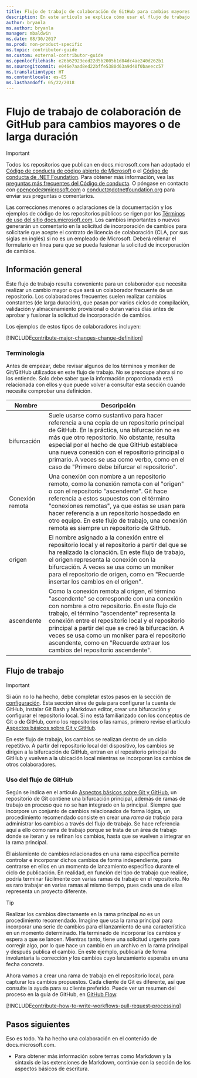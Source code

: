 ```yaml
---
title: Flujo de trabajo de colaboración de GitHub para cambios mayores o de larga duración
description: En este artículo se explica cómo usar el flujo de trabajo para colaboradores "principales" con vistas a realizar colaboraciones en los artículos de docs.microsoft.com.
author: bryanla
ms.author: bryanla
manager: mbaldwin
ms.date: 08/30/2017
ms.prod: non-product-specific
ms.topic: contributor-guide
ms.custom: external-contributor-guide
ms.openlocfilehash: e26b62923eed22d5b2005b1d84dc4ae240d262b1
ms.sourcegitcommit: e046e7aad8ed22bffe5380d63a9d40f0baeecc57
ms.translationtype: HT
ms.contentlocale: es-ES
ms.lasthandoff: 05/22/2018
---
```

# <a name="github-contribution-workflow-for-major-or-long-running-changes"></a>Flujo de trabajo de colaboración de GitHub para cambios mayores o de larga duración

> [!IMPORTANT]
> Todos los repositorios que publican en docs.microsoft.com han adoptado el [Código de conducta de código abierto de Microsoft](https://opensource.microsoft.com/codeofconduct/) o el [Código de conducta de .NET Foundation](https://dotnetfoundation.org/code-of-conduct). Para obtener más información, vea las [preguntas más frecuentes del Código de conducta](https://opensource.microsoft.com/codeofconduct/faq/). O póngase en contacto con [opencode@microsoft.com](mailto:opencode@microsoft.com) o [conduct@dotnetfoundation.org](mailto:conduct@dotnetfoundation.org) para enviar sus preguntas o comentarios.<br>
>
> Las correcciones menores o aclaraciones de la documentación y los ejemplos de código de los repositorios públicos se rigen por los [Términos de uso del sitio docs.microsoft.com](https://docs.microsoft.com/legal/termsofuse). Los cambios importantes o nuevos generarán un comentario en la solicitud de incorporación de cambios para solicitarle que acepte el contrato de licencia de colaboración (CLA, por sus siglas en inglés) si no es un empleado de Microsoft. Deberá rellenar el formulario en línea para que se pueda fusionar la solicitud de incorporación de cambios.

## <a name="overview"></a>Información general

Este flujo de trabajo resulta conveniente para un colaborador que necesita realizar un cambio mayor o que será un colaborador frecuente de un repositorio. Los colaboradores frecuentes suelen realizar cambios constantes (de larga duración), que pasan por varios ciclos de compilación, validación y almacenamiento provisional o duran varios días antes de aprobar y fusionar la solicitud de incorporación de cambios.

Los ejemplos de estos tipos de colaboradores incluyen:

[!INCLUDE[contribute-major-changes-change-definition](includes/contribute-how-to-write-workflows-major-change-definition.md)]

### <a name="terminology"></a>Terminología

Antes de empezar, debe revisar algunos de los términos y moniker de Git/GitHub utilizados en este flujo de trabajo. No se preocupe ahora si no los entiende. Solo debe saber que la información proporcionada está relacionada con ellos y que puede volver a consultar esta sección cuando necesite comprobar una definición.

| Nombre | Descripción |
|-----------|-------------|
|bifurcación|Suele usarse como sustantivo para hacer referencia a una copia de un repositorio principal de GitHub. En la práctica, una bifurcación no es más que otro repositorio. No obstante, resulta especial por el hecho de que GitHub establece una nueva conexión con el repositorio principal o primario. A veces se usa como verbo, como en el caso de "Primero debe bifurcar el repositorio".|
|Conexión remota|Una conexión con nombre a un repositorio remoto, como la conexión remota con el "origen" o con el repositorio "ascendente". Git hace referencia a estos supuestos con el término "conexiones remotas", ya que estas se usan para hacer referencia a un repositorio hospedado en otro equipo. En este flujo de trabajo, una conexión remota es siempre un repositorio de GitHub.|
|origen|El nombre asignado a la conexión entre el repositorio local y el repositorio a partir del que se ha realizado la clonación. En este flujo de trabajo, el origen representa la conexión con la bifurcación. A veces se usa como un moniker para el repositorio de origen, como en "Recuerde insertar los cambios en el origen".|
|ascendente|Como la conexión remota al origen, el término "ascendente" se corresponde con una conexión con nombre a otro repositorio. En este flujo de trabajo, el término "ascendente" representa la conexión entre el repositorio local y el repositorio principal a partir del que se creó la bifurcación. A veces se usa como un moniker para el repositorio ascendente, como en "Recuerde extraer los cambios del repositorio ascendente".|

## <a name="workflow"></a>Flujo de trabajo

>[!IMPORTANT]
> Si aún no lo ha hecho, debe completar estos pasos en la sección de [configuración](get-started-setup-github.md). Esta sección sirve de guía para configurar la cuenta de GitHub, instalar Git Bash y Markdown editor, crear una bifurcación y configurar el repositorio local. Si no está familiarizado con los conceptos de Git o de GitHub, como los repositorios o las ramas, primero revise el artículo [Aspectos básicos sobre Git y GitHub](git-github-fundamentals.md).

En este flujo de trabajo, los cambios se realizan dentro de un ciclo repetitivo. A partir del repositorio local del dispositivo, los cambios se dirigen a la bifurcación de GitHub, entran en el repositorio principal de GitHub y vuelven a la ubicación local mientras se incorporan los cambios de otros colaboradores.

### <a name="use-github-flow"></a>Uso del flujo de GitHub

Según se indica en el artículo [Aspectos básicos sobre Git y GitHub](git-github-fundamentals.md#git), un repositorio de Git contiene una bifurcación principal, además de ramas de trabajo en proceso que no se han integrado en la principal. Siempre que incorpore un conjunto de cambios relacionados de forma lógica, un procedimiento recomendado consiste en crear una *rama de trabajo* para administrar los cambios a través del flujo de trabajo. Se hace referencia aquí a ello como rama de trabajo porque se trata de un área de trabajo donde se iteran y se refinan los cambios, hasta que se vuelven a integrar en la rama principal.

El aislamiento de cambios relacionados en una rama específica permite controlar e incorporar dichos cambios de forma independiente, para centrarse en ellos en un momento de lanzamiento especifico durante el ciclo de publicación. En realidad, en función del tipo de trabajo que realice, podría terminar fácilmente con varias ramas de trabajo en el repositorio. No es raro trabajar en varias ramas al mismo tiempo, pues cada una de ellas representa un proyecto diferente.

>[!TIP]
>Realizar los cambios directamente en la rama principal *no* es un procedimiento recomendado. Imagine que usa la rama principal para incorporar una serie de cambios para el lanzamiento de una característica en un momento determinado. Ha terminado de incorporar los cambios y espera a que se lancen. Mientras tanto, tiene una solicitud urgente para corregir algo, por lo que hace un cambio en un archivo en la rama principal y después publica el cambio. En este ejemplo, publicaría de forma involuntaria la corrección *y* los cambios cuyo lanzamiento esperaba en una fecha concreta.

Ahora vamos a crear una rama de trabajo en el repositorio local, para capturar los cambios propuestos. Cada cliente de Git es diferente, así que consulte la ayuda para su cliente preferido. Puede ver un resumen del proceso en la guía de GitHub, en [GitHub Flow](https://guides.github.com/introduction/flow/).

[!INCLUDE[contribute-how-to-write-workflows-pull-request-processing](includes/contribute-how-to-write-workflows-pull-request-processing.md)]

## <a name="next-steps"></a>Pasos siguientes

Eso es todo. Ya ha hecho una colaboración en el contenido de docs.microsoft.com.

- Para obtener más información sobre temas como Markdown y la sintaxis de las extensiones de Markdown, continúe con la sección de los aspectos básicos de escritura.
